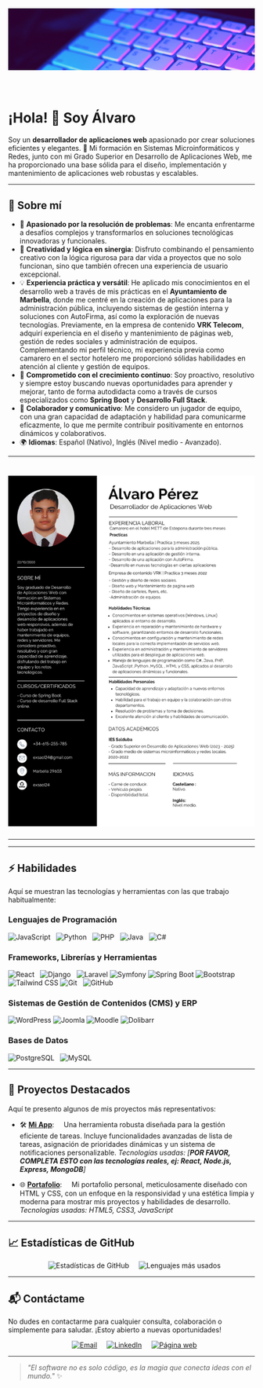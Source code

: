 # ![Mi Banner](https://github.com/exsaol24/exsaol24/blob/main/banner)  
# ¡Hola! 👋 Soy **Álvaro**  
Soy un **desarrollador de aplicaciones web** apasionado por crear soluciones eficientes y elegantes. 🚀 Mi formación en Sistemas Microinformáticos y Redes, junto con mi Grado Superior en Desarrollo de Aplicaciones Web, me ha proporcionado una base sólida para el diseño, implementación y mantenimiento de aplicaciones web robustas y escalables.

---

## 🌙 Sobre mí  
- 🚀 **Apasionado por la resolución de problemas**: Me encanta enfrentarme a desafíos complejos y transformarlos en soluciones tecnológicas innovadoras y funcionales.
- 🧩 **Creatividad y lógica en sinergia**: Disfruto combinando el pensamiento creativo con la lógica rigurosa para dar vida a proyectos que no solo funcionan, sino que también ofrecen una experiencia de usuario excepcional.
- 💡 **Experiencia práctica y versátil**: He aplicado mis conocimientos en el desarrollo web a través de mis prácticas en el **Ayuntamiento de Marbella**, donde me centré en la creación de aplicaciones para la administración pública, incluyendo sistemas de gestión interna y soluciones con AutoFirma, así como la exploración de nuevas tecnologías. Previamente, en la empresa de contenido **VRK Telecom**, adquirí experiencia en el diseño y mantenimiento de páginas web, gestión de redes sociales y administración de equipos. Complementando mi perfil técnico, mi experiencia previa como camarero en el sector hotelero me proporcionó sólidas habilidades en atención al cliente y gestión de equipos.
- 🌟 **Comprometido con el crecimiento continuo**: Soy proactivo, resolutivo y siempre estoy buscando nuevas oportunidades para aprender y mejorar, tanto de forma autodidacta como a través de cursos especializados como **Spring Boot** y **Desarrollo Full Stack**.
- 🤝 **Colaborador y comunicativo**: Me considero un jugador de equipo, con una gran capacidad de adaptación y habilidad para comunicarme eficazmente, lo que me permite contribuir positivamente en entornos dinámicos y colaborativos.
- 🌍 **Idiomas**: Español (Nativo), Inglés (Nivel medio - Avanzado).

---
# ![Mi CV](https://github.com/exsaol24/exsaol24/blob/main/cv.png)
---
---

## ⚡ Habilidades  
Aquí se muestran las tecnologías y herramientas con las que trabajo habitualmente:

### Lenguajes de Programación  
![JavaScript](https://img.shields.io/badge/JavaScript-F7DF1E?style=for-the-badge&logo=javascript&logoColor=black)  
![Python](https://img.shields.io/badge/Python-3776AB?style=for-the-badge&logo=python&logoColor=white)  
![PHP](https://img.shields.io/badge/PHP-777BB4?style=for-the-badge&logo=php&logoColor=white)  
![Java](https://img.shields.io/badge/Java-007396?style=for-the-badge&logo=java&logoColor=white)  
![C#](https://img.shields.io/badge/C%23-239120?style=for-the-badge&logo=c-sharp&logoColor=white)  

### Frameworks, Librerías y Herramientas  
![React](https://img.shields.io/badge/React-61DAFB?style=for-the-badge&logo=react&logoColor=black)  
![Django](https://img.shields.io/badge/Django-092E20?style=for-the-badge&logo=django&logoColor=white)  
![Laravel](https://img.shields.io/badge/Laravel-FF2D20?style=for-the-badge&logo=laravel&logoColor=white)
![Symfony](https://img.shields.io/badge/Symfony-000000?style=for-the-badge&logo=symfony&logoColor=white)
![Spring Boot](https://img.shields.io/badge/Spring_Boot-6DB33F?style=for-the-badge&logo=springboot&logoColor=white)
![Bootstrap](https://img.shields.io/badge/Bootstrap-7952B3?style=for-the-badge&logo=bootstrap&logoColor=white)
![Tailwind CSS](https://img.shields.io/badge/Tailwind_CSS-06B6D4?style=for-the-badge&logo=tailwindcss&logoColor=white)
![Git](https://img.shields.io/badge/Git-F05032?style=for-the-badge&logo=git&logoColor=white)  
![GitHub](https://img.shields.io/badge/GitHub-181717?style=for-the-badge&logo=github&logoColor=white)  

### Sistemas de Gestión de Contenidos (CMS) y ERP
![WordPress](https://img.shields.io/badge/WordPress-21759B?style=for-the-badge&logo=wordpress&logoColor=white)
![Joomla](https://img.shields.io/badge/Joomla-5091CD?style=for-the-badge&logo=joomla&logoColor=white)
![Moodle](https://img.shields.io/badge/Moodle-F7931E?style=for-the-badge&logo=moodle&logoColor=white)
![Dolibarr](https://img.shields.io/badge/Dolibarr-E10000?style=for-the-badge&logo=dolibarr&logoColor=white)

### Bases de Datos  
![PostgreSQL](https://img.shields.io/badge/PostgreSQL-336791?style=for-the-badge&logo=postgresql&logoColor=white)  
![MySQL](https://img.shields.io/badge/MySQL-4479A1?style=for-the-badge&logo=mysql&logoColor=white)  

---

## 🌙 Proyectos Destacados  
Aquí te presento algunos de mis proyectos más representativos:

- 🛠️ [**Mi App**](https://github.com/cchrCoding05/mi-app):  
  Una herramienta robusta diseñada para la gestión eficiente de tareas. Incluye funcionalidades avanzadas de lista de tareas, asignación de prioridades dinámicas y un sistema de notificaciones personalizable.
  *Tecnologías usadas: [**POR FAVOR, COMPLETA ESTO con las tecnologías reales, ej: React, Node.js, Express, MongoDB**]*

- 🌐 [**Portafolio**](https://github.com/cchrCoding05/portafolio):  
  Mi portafolio personal, meticulosamente diseñado con HTML y CSS, con un enfoque en la responsividad y una estética limpia y moderna para mostrar mis proyectos y habilidades de desarrollo.
  *Tecnologías usadas: HTML5, CSS3, JavaScript*

---

## 📈 Estadísticas de GitHub  
<div align="center">  
  <img src="https://github-readme-stats.vercel.app/api?username=exsaol24&show_icons=true&theme=tokyonight" alt="Estadísticas de GitHub" height="150px" />  
  <img src="https://github-readme-stats.vercel.app/api/top-langs/?username=exsaol24&layout=compact&theme=tokyonight" alt="Lenguajes más usados" height="150px" />  
</div>

---

## 📬 Contáctame  
No dudes en contactarme para cualquier consulta, colaboración o simplemente para saludar. ¡Estoy abierto a nuevas oportunidades!
<div align="center">  
  <a href="mailto:exsaol24@gmail.com"><img src="https://img.shields.io/badge/Email-D14836?style=for-the-badge&logo=gmail&logoColor=white" alt="Email" /></a>  
  <a href="https://www.linkedin.com/in/alvaro-perez-00533427a"><img src="https://img.shields.io/badge/LinkedIn-0A66C2?style=for-the-badge&logo=linkedin&logoColor=white" alt="LinkedIn" /></a>  
  <a href="https://github.com/exsaol24"><img src="https://img.shields.io/badge/Mi_Página_Web-000000?style=for-the-badge&logo=github&logoColor=white" alt="Página web" /></a>  
</div>

---

> *"El software no es solo código, es la magia que conecta ideas con el mundo."* ✨
